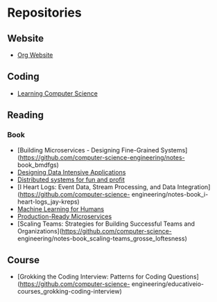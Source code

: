 



# Repositories

## Website
  
- [Org Website](https://github.com/computer-science-engineering/computer-science-engineering.github.io)  

## Coding
  
- [Learning Computer Science](https://github.com/computer-science-engineering/learning-computer-science)  

## Reading

### Book
  
- [Building Microservices -  Designing Fine-Grained Systems](https://github.com/computer-science-engineering/notes-
book_bmdfgs)  
- [Designing Data Intensive Applications](https://github.com/computer-science-engineering/notes-book_ddia)  
- [Distributed systems for fun and profit](https://github.com/computer-science-engineering/notes-book_dsffp)  
- [I Heart Logs: Event Data, Stream Processing, and Data Integration](https://github.com/computer-science-
engineering/notes-book_i-heart-logs_jay-kreps)  
- [Machine Learning for Humans](https://github.com/computer-science-engineering/notes-book_ml-for-humans_maini_sabri)  
- [Production-Ready Microservices](https://github.com/computer-science-engineering/notes-book_prm)  
- [Scaling Teams: Strategies for Building Successful Teams and Organizations](https://github.com/computer-science-
engineering/notes-book_scaling-teams_grosse_loftesness)  

## Course
  
- [Grokking the Coding Interview: Patterns for Coding Questions](https://github.com/computer-science-
engineering/educativeio-courses_grokking-coding-interview)  
